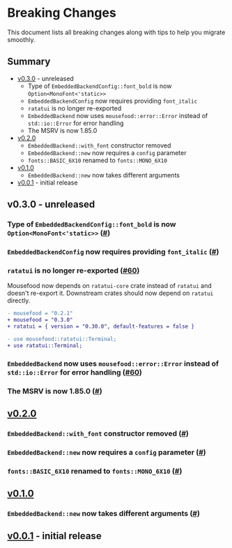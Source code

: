 # Breaking Changes

This document lists all breaking changes along with tips to help you migrate smoothly.

## Summary

- [v0.3.0](#v030---unreleased) - unreleased
  - Type of `EmbeddedBackendConfig::font_bold` is now `Option<MonoFont<'static>>`
  - `EmbeddedBackendConfig` now requires providing `font_italic`
  - `ratatui` is no longer re-exported 
  - `EmbeddedBackend` now uses `mousefood::error::Error` instead of
    `std::io::Error` for error handling
  - The MSRV is now 1.85.0
- [v0.2.0](#v020)
  - `EmbeddedBackend::with_font` constructor removed
  - `EmbeddedBackend::new` now requires a `config` parameter
  - `fonts::BASIC_6X10` renamed to `fonts::MONO_6X10`
- [v0.1.0](#v010)
  - `EmbeddedBackend::new` now takes different arguments
- [v0.0.1](#v001---initial-release) - initial release

## v0.3.0 - unreleased

### Type of `EmbeddedBackendConfig::font_bold` is now `Option<MonoFont<'static>>` ([#])

[#]: https://github.com/j-g00da/mousefood/pull/

### `EmbeddedBackendConfig` now requires providing `font_italic` ([#])

[#]: https://github.com/j-g00da/mousefood/pull/

### `ratatui` is no longer re-exported ([#60])

[#60]: https://github.com/j-g00da/mousefood/pull/60

Mousefood now depends on `ratatui-core` crate instead of `ratatui` and doesn't
re-export it. Downstream crates should now depend on `ratatui` directly.

```diff
- mousefood = "0.2.1"
+ mousefood = "0.3.0"
+ ratatui = { version = "0.30.0", default-features = false }
```

```diff
- use mousefood::ratatui::Terminal;
+ use ratatui::Terminal;
```

### `EmbeddedBackend` now uses `mousefood::error::Error` instead of `std::io::Error` for error handling ([#60])

[#60]: https://github.com/j-g00da/mousefood/pull/60

### The MSRV is now 1.85.0 ([#])

[#]: https://github.com/j-g00da/mousefood/pull/

## [v0.2.0](https://github.com/j-g00da/mousefood/releases/tag/0.2.0)

### `EmbeddedBackend::with_font` constructor removed ([#])

[#]: https://github.com/j-g00da/mousefood/pull/

### `EmbeddedBackend::new` now requires a `config` parameter ([#])

[#]: https://github.com/j-g00da/mousefood/pull/

### `fonts::BASIC_6X10` renamed to `fonts::MONO_6X10` ([#])

[#]: https://github.com/j-g00da/mousefood/pull/

## [v0.1.0](https://github.com/j-g00da/mousefood/releases/tag/0.1.0)

### `EmbeddedBackend::new` now takes different arguments ([#])

[#]: https://github.com/j-g00da/mousefood/pull/

## [v0.0.1](https://github.com/j-g00da/mousefood/releases/tag/0.0.1) - initial release

